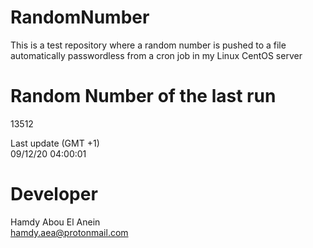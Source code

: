 # RandomNumber    
This is a test repository where a random number is pushed to a file automatically passwordless from a cron job in my Linux CentOS server    
# Random Number of the last run   
13512
      
Last update (GMT +1)    
09/12/20 04:00:01
# Developer    
Hamdy Abou El Anein   
hamdy.aea@protonmail.com
